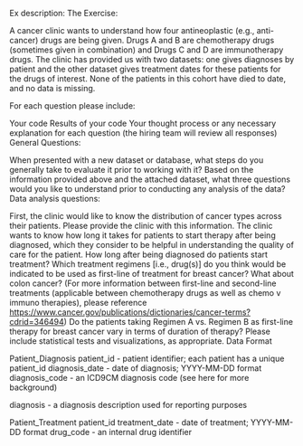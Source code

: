 Ex description:
The Exercise:

A cancer clinic wants to understand how four antineoplastic (e.g., anti-cancer) drugs are being given. Drugs A and B are chemotherapy drugs (sometimes given in combination) and Drugs C and D are immunotherapy drugs. The clinic has provided us with two datasets: one gives diagnoses by patient and the other dataset gives treatment dates for these patients for the drugs of interest. None of the patients in this cohort have died to date, and no data is missing.

For each question please include:

Your code
Results of your code
Your thought process or any necessary explanation for each question (the hiring team will review all responses)
General Questions:

When presented with a new dataset or database, what steps do you generally take to evaluate it prior to working with it?
Based on the information provided above and the attached dataset, what three questions would you like to understand prior to conducting any analysis of the data?
Data analysis questions:

First, the clinic would like to know the distribution of cancer types across their patients. Please provide the clinic with this information.
The clinic wants to know how long it takes for patients to start therapy after being diagnosed, which they consider to be helpful in understanding the quality of care for the patient. How long after being diagnosed do patients start treatment?
Which treatment regimens [i.e., drug(s)] do you think would be indicated to be used as first-line of treatment for breast cancer? What about colon cancer? (For more information between first-line and second-line treatments (applicable between chemotherapy drugs as well as chemo v immuno therapies), please reference https://www.cancer.gov/publications/dictionaries/cancer-terms?cdrid=346494)
Do the patients taking Regimen A vs. Regimen B as first-line therapy for breast cancer vary in terms of duration of therapy? Please include statistical tests and visualizations, as appropriate.
Data Format

Patient_Diagnosis
patient_id - patient identifier; each patient has a unique patient_id
diagnosis_date - date of diagnosis; YYYY-MM-DD format
diagnosis_code - an ICD9CM diagnosis code (see here for more background)

diagnosis - a diagnosis description used for reporting purposes

Patient_Treatment
patient_id
treatment_date - date of treatment; YYYY-MM-DD format
drug_code - an internal drug identifier